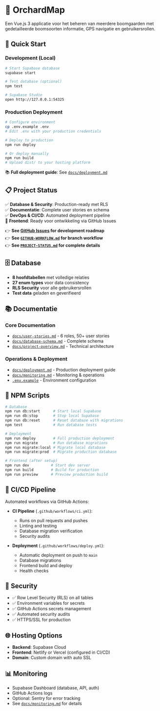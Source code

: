 # 🌳 OrchardMap

Een Vue.js 3 applicatie voor het beheren van meerdere boomgaarden met gedetailleerde boomsoorten informatie, GPS navigatie en gebruikersrollen.

## 🚀 Quick Start

### Development (Local)

```bash
# Start Supabase database
supabase start

# Test database (optional)
npm test

# Supabase Studio
open http://127.0.0.1:54325
```

### Production Deployment

```bash
# Configure environment
cp .env.example .env
# Edit .env with your production credentials

# Deploy to production
npm run deploy

# Or deploy manually
npm run build
# Upload dist/ to your hosting platform
```

📚 **Full deployment guide**: See [`docs/deployment.md`](./docs/deployment.md)

## 📋 Project Status

✅ **Database & Security**: Production-ready met RLS  
✅ **Documentatie**: Complete user stories en schema  
✅ **DevOps & CI/CD**: Automated deployment pipeline  
🔄 **Frontend**: Ready voor ontwikkeling via GitHub Issues  

👉 **See [GitHub Issues](https://github.com/wvnh/OrchardMap/issues) for development roadmap**  
👉 **See [`GITHUB-WORKFLOW.md`](./GITHUB-WORKFLOW.md) for branch workflow**  
👉 **See [`PROJECT-STATUS.md`](./PROJECT-STATUS.md) for complete details**

## 🗄️ Database

- **8 hoofdtabellen** met volledige relaties
- **27 enum types** voor data consistency  
- **RLS Security** voor alle gebruikersrollen
- **Test data** geladen en geverifieerd

## 📚 Documentatie

### Core Documentation
- [`docs/user-stories.md`](./docs/user-stories.md) - 6 roles, 50+ user stories
- [`docs/database-schema.md`](./docs/database-schema.md) - Complete schema
- [`docs/project-overview.md`](./docs/project-overview.md) - Technical architecture

### Operations & Deployment
- [`docs/deployment.md`](./docs/deployment.md) - Production deployment guide
- [`docs/monitoring.md`](./docs/monitoring.md) - Monitoring & operations
- [`.env.example`](./.env.example) - Environment configuration

## 🔧 NPM Scripts

```bash
# Database
npm run db:start      # Start local Supabase
npm run db:stop       # Stop local Supabase
npm run db:reset      # Reset database with migrations
npm test              # Run database tests

# Deployment
npm run deploy        # Full production deployment
npm run migrate       # Run database migrations
npm run migrate:local # Migrate local database
npm run migrate:prod  # Migrate production database

# Frontend (after setup)
npm run dev          # Start dev server
npm run build        # Build for production
npm run preview      # Preview production build
```

## 🚀 CI/CD Pipeline

Automated workflows via GitHub Actions:

- **CI Pipeline** (`.github/workflows/ci.yml`):
  - Runs on pull requests and pushes
  - Linting and testing
  - Database migration verification
  - Security audits

- **Deployment** (`.github/workflows/deploy.yml`):
  - Automatic deployment on push to `main`
  - Database migrations
  - Frontend build and deploy
  - Health checks

## 🔐 Security

- ✅ Row Level Security (RLS) on all tables
- ✅ Environment variables for secrets
- ✅ GitHub Actions secrets management
- ✅ Automated security audits
- ✅ HTTPS/SSL for production

## 🌐 Hosting Options

- **Backend**: Supabase Cloud
- **Frontend**: Netlify or Vercel (configured in CI/CD)
- **Domain**: Custom domain with auto SSL

## 📊 Monitoring

- Supabase Dashboard (database, API, auth)
- GitHub Actions logs
- Optional: Sentry for error tracking
- See [`docs/monitoring.md`](./docs/monitoring.md) for details
